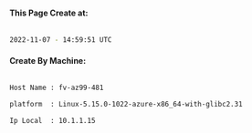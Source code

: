 
   
#### This Page Create at:

```bash

2022-11-07 - 14:59:51 UTC

```

#### Create By Machine:

```bash

Host Name : fv-az99-481

platform  : Linux-5.15.0-1022-azure-x86_64-with-glibc2.31

Ip Local  : 10.1.1.15

```

